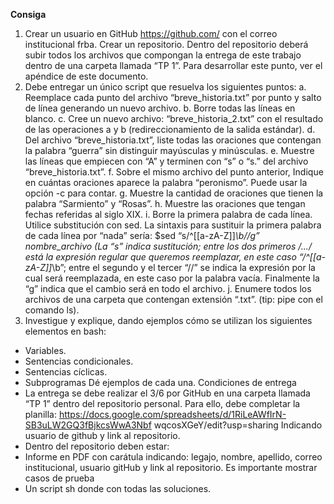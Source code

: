 

**Consiga**

1. Crear un usuario en GitHub https://github.com/ con el correo institucional frba. Crear
un repositorio. Dentro del repositorio deberá subir todos los archivos que compongan
la entrega de este trabajo dentro de una carpeta llamada “TP 1”. Para desarrollar
este punto, ver el apéndice de este documento.
2. Debe entregar un único script que resuelva los siguientes puntos:
a. Reemplace cada punto del archivo “breve_historia.txt” por punto y salto de
línea generando un nuevo archivo.
b. Borre todas las líneas en blanco.
c. Cree un nuevo archivo: “breve_historia_2.txt” con el resultado de las
operaciones a y b (redireccionamiento de la salida estándar).
d. Del archivo “breve_historia.txt”, liste todas las oraciones que contengan la
palabra “guerra” sin distinguir mayúsculas y minúsculas.
e. Muestre las líneas que empiecen con “A” y terminen con “s” o “s.” del archivo
“breve_historia.txt”.
f. Sobre el mismo archivo del punto anterior, Indique en cuántas oraciones
aparece la palabra “peronismo”. Puede usar la opción -c para contar.
g. Muestre la cantidad de oraciones que tienen la palabra “Sarmiento” y
“Rosas”.
h. Muestre las oraciones que tengan fechas referidas al siglo XIX.
i. Borre la primera palabra de cada línea. Utilice substitución con sed. La
sintaxis para sustituir la primera palabra de cada línea por “nada” sería:
$sed “s/^[[a-zA-Z]]*\b//g” nombre_archivo
(La “s” indica sustitución; entre los dos primeros /.../ está la expresión regular
que queremos reemplazar, en este caso “/^[[a-zA-Z]]*\b”; entre el segundo y
el tercer “//” se indica la expresión por la cual será reemplazada, en este caso
por la palabra vacía. Finalmente la “g” indica que el cambio será en todo el
archivo.
j. Enumere todos los archivos de una carpeta que contengan extensión “.txt”.
(tip: pipe con el comando ls).
3. Investigue y explique, dando ejemplos cómo se utilizan los siguientes elementos en
bash:
- Variables.
- Sentencias condicionales.
- Sentencias cíclicas.
- Subprogramas
Dé ejemplos de cada una.
Condiciones de entrega
- La entrega se debe realizar el 3/6 por GitHub en una carpeta llamada “TP 1” dentro
del repositorio personal. Para ello, debe completar la planilla:
https://docs.google.com/spreadsheets/d/1RiLeAWfIrN-SB3uLW2GQ3fBjkcsWwA3Nbf
wqcosXGeY/edit?usp=sharing
Indicando usuario de github y link al repositorio.
- Dentro del repositorio deben estar:
- Informe en PDF con carátula indicando: legajo, nombre, apellido, correo
institucional, usuario gitHub y link al repositorio. Es importante mostrar casos
de prueba
- Un script sh donde con todas las soluciones.
